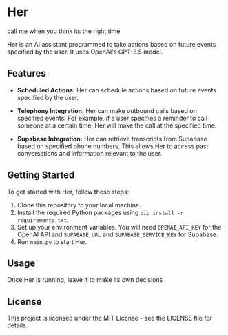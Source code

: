 # Her
call me when you think its the right time

Her is an AI assistant programmed to take actions based on future events specified by the user. It uses OpenAI's GPT-3.5 model.

## Features

- **Scheduled Actions:** Her can schedule actions based on future events specified by the user.

- **Telephony Integration:** Her can make outbound calls based on specified events. For example, if a user specifies a reminder to call someone at a certain time, Her will make the call at the specified time.

- **Supabase Integration:** Her can retrieve transcripts from Supabase based on specified phone numbers. This allows Her to access past conversations and information relevant to the user.

## Getting Started

To get started with Her, follow these steps:

1. Clone this repository to your local machine.
2. Install the required Python packages using `pip install -r requirements.txt`.
3. Set up your environment variables. You will need `OPENAI_API_KEY` for the OpenAI API and `SUPABASE_URL` and `SUPABASE_SERVICE_KEY` for Supabase.
4. Run `main.py` to start Her.

## Usage

Once Her is running, leave it to make its own decisions


## License

This project is licensed under the MIT License - see the LICENSE file for details.
